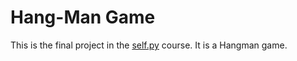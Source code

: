 # Hang-Man Game
This is the final project in the [self.py](https://campus.gov.il/course/course-v1-cs-gov-cs-selfpy101/) course. It is a Hangman game.

